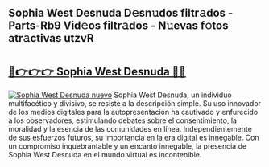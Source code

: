 ## Sophia West Desnuda D𝚎sn𝚞dos filtr𝚊dos - Parts-Rb9 Vid𝚎os filtr𝚊dos - N𝚞evas f𝚘tos atr𝚊ctivas utzvR

# <h2><a href="http://mb95u0e.tromn.icu/?c=Sophia+West+Desnuda">🔗👉👉👉 Sophia West Desnuda 🔗🔗</a></h2>

[![Sophia West Desnuda nuevo](https://i.imgur.com/pEAQMta.gif)](http://mb95u0e.tromn.icu/?c=Sophia+West+Desnuda)
Sophia West Desnuda, un individuo multifacético y divisivo, se resiste a la descripción simple. Su uso innovador de los medios digitales para la autopresentación ha cautivado y enfurecido a los observadores, estimulando debates sobre el consentimiento, la moralidad y la esencia de las comunidades en línea. Independientemente de sus esfuerzos futuros, su importancia en la era digital es innegable. Con un compromiso inquebrantable y un encanto innegable, la presencia de Sophia West Desnuda en el mundo virtual es incontenible.
